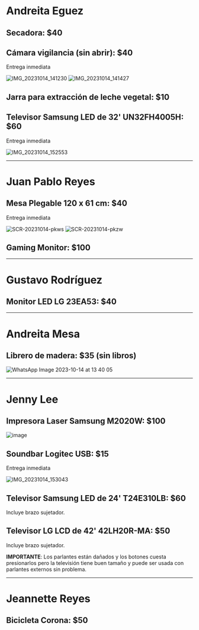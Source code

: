 # Andreita Eguez

## Secadora: $40

## Cámara vigilancia (sin abrir): $40

Entrega inmediata

![IMG_20231014_141230](https://github.com/rodrigoreyes79/gsale/assets/3924426/806ef330-ee92-44cc-ba7b-3e8c41c46c85)
![IMG_20231014_141427](https://github.com/rodrigoreyes79/gsale/assets/3924426/aa59b800-b2be-4fda-b25d-f7402911e895)

## Jarra para extracción de leche vegetal: $10

## Televisor Samsung LED de 32' UN32FH4005H: $60

Entrega inmediata

![IMG_20231014_152553](https://github.com/rodrigoreyes79/gsale/assets/3924426/cd641696-ad3c-4d75-89fc-0d714567818d)

---

# Juan Pablo Reyes

## Mesa Plegable 120 x 61 cm: $40

Entrega inmediata

![SCR-20231014-pkws](https://github.com/rodrigoreyes79/gsale/assets/3924426/ad0f4cec-89eb-4d16-aaea-8ffeae8cbb9d)
![SCR-20231014-pkzw](https://github.com/rodrigoreyes79/gsale/assets/3924426/a84b886b-c14c-4dea-9237-9e3d9be1093d)

## Gaming Monitor: $100

---

# Gustavo Rodríguez

## Monitor LED LG 23EA53: $40

---

# Andreita Mesa

## Librero de madera: $35 (sin libros)

![WhatsApp Image 2023-10-14 at 13 40 05](https://github.com/rodrigoreyes79/gsale/assets/3924426/d1ef0ab7-5b68-44e9-b46b-2b43d894e9cb)

---

# Jenny Lee

## Impresora Laser Samsung M2020W: $100

![image](https://github.com/rodrigoreyes79/gsale/assets/3924426/66219480-acd0-4a38-9fd4-402b2b11e56b)

## Soundbar Logitec USB: $15

Entrega inmediata

![IMG_20231014_153043](https://github.com/rodrigoreyes79/gsale/assets/3924426/c16e9979-f196-4df2-ab0f-f7934e3b3db2)

## Televisor Samsung LED de 24' T24E310LB: $60

Incluye brazo sujetador.

## Televisor LG LCD de 42' 42LH20R-MA: $50

Incluye brazo sujetador.

**IMPORTANTE**: Los parlantes están dañados y los botones cuesta presionarlos pero la televisión tiene buen tamaño y puede ser usada con parlantes externos sin problema.

---

# Jeannette Reyes

## Bicicleta Corona: $50
